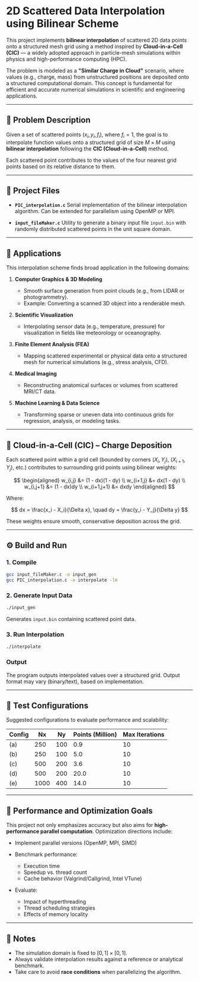 # 2D Scattered Data Interpolation using Bilinear Scheme

This project implements **bilinear interpolation** of scattered 2D data points onto a structured mesh grid using a method inspired by **Cloud-in-a-Cell (CIC)** — a widely adopted approach in particle-mesh simulations within physics and high-performance computing (HPC).

The problem is modeled as a **"Similar Charge in Cloud"** scenario, where values (e.g., charge, mass) from unstructured positions are deposited onto a structured computational domain. This concept is fundamental for efficient and accurate numerical simulations in scientific and engineering applications.

---

## 📌 Problem Description

Given a set of scattered points $(x_i, y_i, f_i)$, where $f_i = 1$, the goal is to interpolate function values onto a structured grid of size $M \times M$ using **bilinear interpolation** following the **CIC (Cloud-in-a-Cell)** method.

Each scattered point contributes to the values of the four nearest grid points based on its relative distance to them.

---

## 📁 Project Files

* **`PIC_interpolation.c`**
  Serial implementation of the bilinear interpolation algorithm. Can be extended for parallelism using OpenMP or MPI.

* **`input_fileMaker.c`**
  Utility to generate a binary input file `input.bin` with randomly distributed scattered points in the unit square domain.

---

## 🧠 Applications

This interpolation scheme finds broad application in the following domains:

1. **Computer Graphics & 3D Modeling**

   * Smooth surface generation from point clouds (e.g., from LIDAR or photogrammetry).
   * Example: Converting a scanned 3D object into a renderable mesh.

2. **Scientific Visualization**

   * Interpolating sensor data (e.g., temperature, pressure) for visualization in fields like meteorology or oceanography.

3. **Finite Element Analysis (FEA)**

   * Mapping scattered experimental or physical data onto a structured mesh for numerical simulations (e.g., stress analysis, CFD).

4. **Medical Imaging**

   * Reconstructing anatomical surfaces or volumes from scattered MRI/CT data.

5. **Machine Learning & Data Science**

   * Transforming sparse or uneven data into continuous grids for regression, analysis, or modeling tasks.

---

## 🧮 Cloud-in-a-Cell (CIC) – Charge Deposition

Each scattered point within a grid cell (bounded by corners $(X_i, Y_j)$, $(X_{i+1}, Y_j)$, etc.) contributes to surrounding grid points using bilinear weights:

$$
\begin{aligned}
w_{i,j} &= (1 - dx)(1 - dy) \\
w_{i+1,j} &= dx(1 - dy) \\
w_{i,j+1} &= (1 - dx)dy \\
w_{i+1,j+1} &= dxdy
\end{aligned}
$$

Where:

$$
dx = \frac{x_i - X_i}{\Delta x}, \quad dy = \frac{y_i - Y_j}{\Delta y}
$$

These weights ensure smooth, conservative deposition across the grid.

---

## ⚙️ Build and Run

### 1. Compile

```bash
gcc input_fileMaker.c -o input_gen
gcc PIC_interpolation.c -o interpolate -lm
```

### 2. Generate Input Data

```bash
./input_gen
```

Generates `input.bin` containing scattered point data.

### 3. Run Interpolation

```bash
./interpolate
```

### Output

The program outputs interpolated values over a structured grid. Output format may vary (binary/text), based on implementation.

---

## 🧪 Test Configurations

Suggested configurations to evaluate performance and scalability:

| Config | Nx   | Ny  | Points (Million) | Max Iterations |
| ------ | ---- | --- | ---------------- | -------------- |
| (a)    | 250  | 100 | 0.9              | 10             |
| (b)    | 250  | 100 | 5.0              | 10             |
| (c)    | 500  | 200 | 3.6              | 10             |
| (d)    | 500  | 200 | 20.0             | 10             |
| (e)    | 1000 | 400 | 14.0             | 10             |

---

## 🚀 Performance and Optimization Goals

This project not only emphasizes accuracy but also aims for **high-performance parallel computation**. Optimization directions include:

* Implement parallel versions (OpenMP, MPI, SIMD)
* Benchmark performance:

  * Execution time
  * Speedup vs. thread count
  * Cache behavior (Valgrind/Callgrind, Intel VTune)
* Evaluate:

  * Impact of hyperthreading
  * Thread scheduling strategies
  * Effects of memory locality

---

## 📝 Notes

* The simulation domain is fixed to $[0, 1] \times [0, 1]$.
* Always validate interpolation results against a reference or analytical benchmark.
* Take care to avoid **race conditions** when parallelizing the algorithm.
